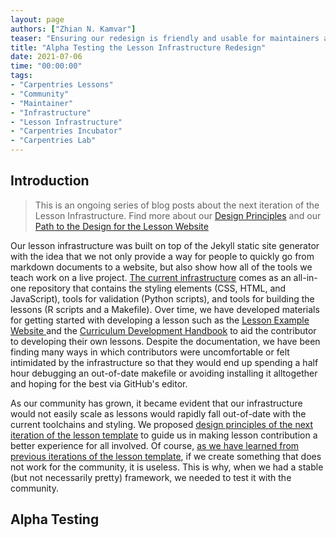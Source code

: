 ```yaml
---
layout: page
authors: ["Zhian N. Kamvar"]
teaser: "Ensuring our redesign is friendly and usable for maintainers at all skill levels."
title: "Alpha Testing the Lesson Infrastructure Redesign"
date: 2021-07-06
time: "00:00:00"
tags: 
- "Carpentries Lessons"
- "Community"
- "Maintainer"
- "Infrastructure"
- "Lesson Infrastructure"
- "Carpentries Incubator"
- "Carpentries Lab"
---
```


## Introduction

> This is an ongoing series of blog posts about the next iteration of the Lesson Infrastructure.
> Find more about our [Design Principles][depr] and our [Path to the Design for the Lesson Website][ux-path]

Our lesson infrastructure was built on top of the Jekyll static site generator with the idea that we not only provide a way for people to quickly go from markdown documents to a website, but also show how all of the tools we teach work on a live project.
[The current infrastructure](https://github.com/carpentries/styles/) comes as an all-in-one repository that contains the styling elements (CSS, HTML, and JavaScript), tools for validation (Python scripts), and tools for building the lessons (R scripts and a Makefile).
Over time, we have developed materials for getting started with developing a lesson such as the [Lesson Example Website ](https://carpentries.github.io/lesson-example/) and the [Curriculum Development Handbook](https://carpentries.org/blog/2021/05/lesson-template-design-process/) to aid the contributor to developing their own lessons.
Despite the documentation, we have been finding many ways in which contributors were uncomfortable or felt intimidated by the infrastructure so that they would end up spending a half hour debugging an out-of-date makefile or avoiding installing it alltogether and hoping for the best via GitHub's editor. 

As our community has grown, it became evident that our infrastructure would not easily scale as lessons would rapidly fall out-of-date with the current toolchains and styling. 
We proposed [design principles of the next iteration of the lesson template][depr] to guide us in making lesson contribution a better experience for all involved.
Of course, [as we have learned from previous iterations of the lesson template][previous-iteration], if we create something that does not work for the community, it is useless.
This is why, when we had a stable (but not necessarily pretty) framework, we needed to test it with the community.

## Alpha Testing



[depr]: https://carpentries.org/blog/2020/08/lesson-template-design/
[ux-path]: https://carpentries.org/blog/2021/05/lesson-template-design-process/
[previous-iteration]: https://software-carpentry.org/blog/2015/07/pushing-back.html

